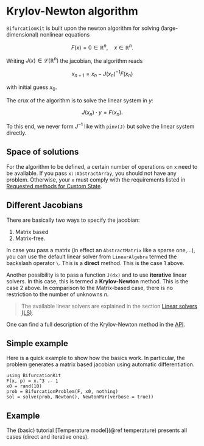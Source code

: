 # Krylov-Newton algorithm

`BifurcationKit` is built upon the newton algorithm for solving (large-dimensional) nonlinear equations 

$$F(x)=0\in\mathbb R^n,\quad x\in\mathbb R^n.$$

Writing $J(x)\in\mathcal L(\mathbb R^n)$ the jacobian, the algorithm reads

$$x_{n+1} = x_n - J(x_n)^{-1}F(x_n)$$

with initial guess $x_0$.

The crux of the algorithm is to solve the linear system in $y$:

$$J(x_n)\cdot y = F(x_n).$$

To this end, we never form $J^{-1}$ like with `pinv(J)` but solve the linear system directly. 

## Space of solutions

For the algorithm to be defined, a certain number of operations on `x` need to be available. If you pass `x::AbstractArray`, you should not have any problem. Otherwise, your `x` must comply with the requirements listed in [Requested methods for Custom State](@ref).

## Different Jacobians

There are basically two ways to specify the jacobian:

1. Matrix based
2. Matrix-free.

In case you pass a matrix (in effect an `AbstractMatrix` like a sparse one,...), you can use the default linear solver from `LinearAlgebra` termed the backslash operator `\`. This is a **direct** method. This is the case 1 above.

Another possibility is to pass a function `J(dx)` and to use **iterative** linear solvers. In this case, this is termed a **Krylov-Newton** method. This is the case 2 above. In comparison to the Matrix-based case, there is no restriction to the number of unknowns $n$.

> The available linear solvers are explained in the section [Linear solvers (LS)](@ref).

One can find a full description of the Krylov-Newton method in the [API](https://bifurcationkit.github.io/BifurcationKitDocs.jl/dev/library/#Newton). 

## Simple example

Here is a quick example to show how the basics work. In particular, the problem generates a matrix based jacobian using automatic differentiation.

```@example NEWTON
using BifurcationKit
F(x, p) = x.^3 .- 1
x0 = rand(10)
prob = BifurcationProblem(F, x0, nothing)
sol = solve(prob, Newton(), NewtonPar(verbose = true))
```

## Example

The (basic) tutorial [Temperature model](@ref temperature) presents all cases (direct and iterative ones).

